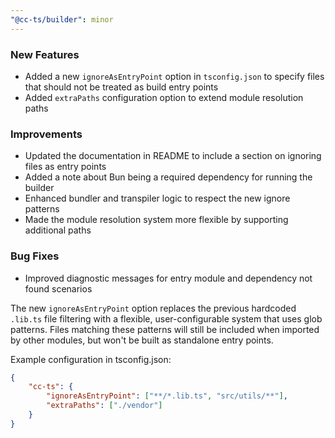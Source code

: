 ```yaml
---
"@cc-ts/builder": minor
---
```


### New Features

-   Added a new `ignoreAsEntryPoint` option in `tsconfig.json` to specify files that should not be treated as build entry points
-   Added `extraPaths` configuration option to extend module resolution paths

### Improvements

-   Updated the documentation in README to include a section on ignoring files as entry points
-   Added a note about Bun being a required dependency for running the builder
-   Enhanced bundler and transpiler logic to respect the new ignore patterns
-   Made the module resolution system more flexible by supporting additional paths

### Bug Fixes

-   Improved diagnostic messages for entry module and dependency not found scenarios

The new `ignoreAsEntryPoint` option replaces the previous hardcoded `.lib.ts` file filtering with a flexible, user-configurable system that uses glob patterns. Files matching these patterns will still be included when imported by other modules, but won't be built as standalone entry points.

Example configuration in tsconfig.json:

```json
{
    "cc-ts": {
        "ignoreAsEntryPoint": ["**/*.lib.ts", "src/utils/**"],
        "extraPaths": ["./vendor"]
    }
}
```
